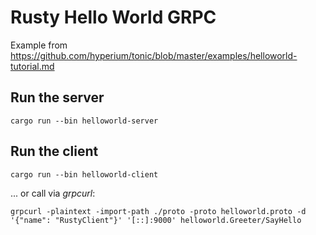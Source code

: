 # Rusty Hello World GRPC

Example from
https://github.com/hyperium/tonic/blob/master/examples/helloworld-tutorial.md


## Run the server

`cargo run --bin helloworld-server`

## Run the client

`cargo run --bin helloworld-client`

... or call via _grpcurl_:

`grpcurl -plaintext -import-path ./proto -proto helloworld.proto -d '{"name": "RustyClient"}' '[::]:9000' helloworld.Greeter/SayHello`